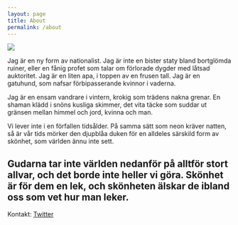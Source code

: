 ```yaml
---
layout: page
title: About
permalink: /about
---
```

![](/assets/Monke.jpg)

Jag är en ny form av nationalist. Jag är inte en bister staty bland bortglömda ruiner, eller en fånig profet som talar om förlorade dygder med låtsad auktoritet. Jag är en liten apa, i toppen av en frusen tall. Jag är en gatuhund, som nafsar förbipasserande kvinnor i vaderna.

Jag är en ensam vandrare i vintern, krokig som trädens nakna grenar. En shaman klädd i snöns kusliga skimmer, det vita täcke som suddar ut gränsen mellan himmel och jord, kvinna och man.

Vi lever inte i en förfallen tidsålder. På samma sätt som neon kräver natten, så är vår tids mörker den djupblåa duken för en alldeles särskild form av skönhet, som världen ännu inte sett. 

Gudarna tar inte världen nedanför på alltför stort allvar, och det borde inte heller vi göra. Skönhet är för dem en lek, och skönheten älskar de ibland oss som vet hur man leker.
---

Kontakt: [Twitter](https://twitter.com/HenrikJonasson3)